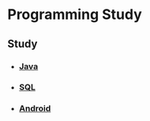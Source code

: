 # Programming Study

## Study

- ### [Java](https://github.com/kps990515/ProgrammingStudy/tree/master/Java)

- ### [SQL](https://github.com/kps990515/ProgrammingStudy/tree/master/mysql)

- ### [Android](https://github.com/kps990515/ProgrammingStudy/tree/master/Android/BasicLayout)
